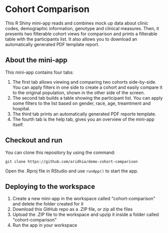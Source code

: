 # Cohort Comparison

This R Shiny mini-app reads and combines mock up data about clinic codes, demographic information, genotype and clinical measures. Then, it presents two
filterable cohort views for comparison and prints a filterable table with the participants list. It also allows you to download an automatically generated
PDF template report. 

## About the mini-app

This mini-app contains four tabs:

1. The first tab allows viewing and comparing two cohorts side-by-side. You can apply filters in one side to create a cohort and easily compare it to the original population, shown in the other side of the screen.
2. The second tab builds a table showing the participant list. You can apply some filters to the list based on gender, race, age, treamtment and hospital.
3. The third tab prints an automatically generated PDF reporte template.
4. The fourth tab is the help tab, gives you an overview of the mini-app itself.

## Checkout and run

You can clone this repository by using the command:

```
git clone https://github.com/aridhia/demo-cohort-comparison
```

Open the .Rproj file in RStudio and use `runApp()` to start the app.

## Deploying to the workspace

1. Create a new mini-app in the workspace called "cohort-comparison" and delete the folder created for it
2. Download this GitHub repo as a .ZIP file, or zip all the files
3. Upload the .ZIP file to the workspace and upzip it inside a folder called "cohort-comparison"
4. Run the app in your workspace

